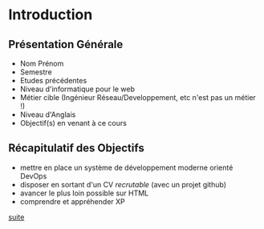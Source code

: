 # Introduction
## Présentation Générale
* Nom Prénom
* Semestre
* Etudes précédentes
* Niveau d'informatique pour le web
* Métier cible (Ingénieur Réseau/Developpement, etc n'est pas un métier !)
* Niveau d'Anglais
* Objectif(s) en venant à ce cours

## Récapitulatif des Objectifs

* mettre en place un système de développement moderne orienté DevOps
* disposer en sortant d'un CV *recrutable* (avec un projet github)
* avancer le plus loin possible sur HTML
* comprendre et appréhender XP


[suite](./02-ingenieur.md)
